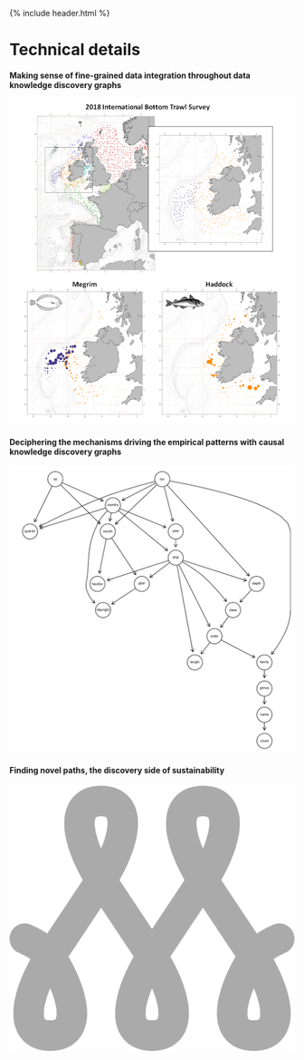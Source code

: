 {% include header.html %}

# Technical details

#### Making sense of fine-grained data integration throughout data knowledge discovery graphs

![Data](Figure1_data.png)

#### Deciphering the mechanisms driving the empirical patterns with causal knowledge discovery graphs

![Causal](Figure2_causal.png)

#### Finding novel paths, the discovery side of sustainability

![Discovery](logo.svg)

